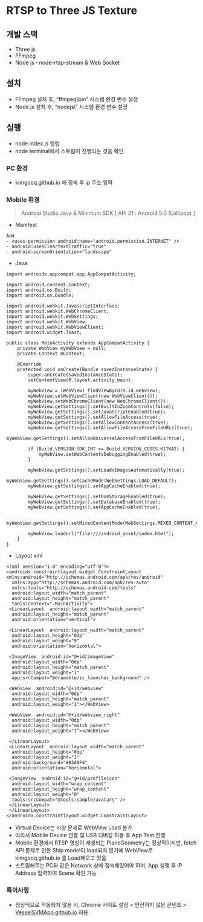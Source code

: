 # RTSP to Three JS Texture

##  개발 스택
-   Three js
-   FFmpeg
-   Node js ꞏ node-rtsp-stream & Web Socket

## 설치 
-   FFmpeg 설치 후, “ffmpeg\bin” 시스템 환경 변수 설정
-   Node.js 설치 후, “nodejs\” 시스템 환경 변수 설정

## 실행
-   node index.js 명령
-   node terminal에서 스트림이 진행되는 것을 확인

### PC 환경
- kimgooq.github.io 에 접속 후 ip 주소 입력

### Mobile 환경
>Android Studio Java & Minimum SDK [ API 21 : Android 5.0 (Lollipop) ]
 - Manifest
```
Add
- <uses-permission android:name="android.permission.INTERNET" />
- android:usesCleartextTraffic="true"
- android:screenOrientation="landscape"
```

- Java
```
import androidx.appcompat.app.AppCompatActivity;

import android.content.Context;
import android.os.Build;
import android.os.Bundle;

import android.webkit.JavascriptInterface;
import android.webkit.WebChromeClient;
import android.webkit.WebSettings;
import android.webkit.WebView;
import android.webkit.WebViewClient;
import android.widget.Toast;

public class MainActivity extends AppCompatActivity {
    private WebView myWebView = null;
    private Context mContext;

    @Override
    protected void onCreate(Bundle savedInstanceState) {
        super.onCreate(savedInstanceState);
        setContentView(R.layout.activity_main);

        myWebView = (WebView) findViewById(R.id.webview);
        myWebView.setWebViewClient(new WebViewClient());
        myWebView.setWebChromeClient(new WebChromeClient());
        myWebView.getSettings().setBuiltInZoomControls(false);
        myWebView.getSettings().setJavaScriptEnabled(true);
        myWebView.getSettings().setAllowFileAccess(true);
        myWebView.getSettings().setAllowContentAccess(true);
        myWebView.getSettings().setAllowFileAccessFromFileURLs(true);
        myWebView.getSettings().setAllowUniversalAccessFromFileURLs(true);

        if (Build.VERSION.SDK_INT >= Build.VERSION_CODES.KITKAT) {
            myWebView.setWebContentsDebuggingEnabled(true);
        }
        
        myWebView.getSettings().setLoadsImagesAutomatically(true);
        myWebView.getSettings().setCacheMode(WebSettings.LOAD_DEFAULT);
        myWebView.getSettings().setAppCacheEnabled(true);

        myWebView.getSettings().setDomStorageEnabled(true);
        myWebView.getSettings().setDatabaseEnabled(true);
        myWebView.getSettings().setAppCacheEnabled(true);

        myWebView.getSettings().setMixedContentMode(WebSettings.MIXED_CONTENT_ALWAYS_ALLOW);

        myWebView.loadUrl("file:///android_asset/index.html");
    }
}
```

- Layout xml
```
<?xml version="1.0" encoding="utf-8"?>  
<androidx.constraintlayout.widget.ConstraintLayout xmlns:android="http://schemas.android.com/apk/res/android"  
  xmlns:app="http://schemas.android.com/apk/res-auto"  
  xmlns:tools="http://schemas.android.com/tools"  
  android:layout_width="match_parent"  
  android:layout_height="match_parent"  
  tools:context=".MainActivity">  
 <LinearLayout  android:layout_width="match_parent"  
  android:layout_height="match_parent"  
  android:orientation="vertical">  
  
 <LinearLayout  android:layout_width="match_parent"  
  android:layout_height="0dp"  
  android:layout_weight="9"  
  android:orientation="horizontal">  
  
 <ImageView  android:id="@+id/imageView"  
  android:layout_width="0dp"  
  android:layout_height="match_parent"  
  android:layout_weight="1"  
  app:srcCompat="@drawable/ic_launcher_background" />  
  
 <WebView  android:id="@+id/webview"  
  android:layout_width="0dp"  
  android:layout_height="match_parent"  
  android:layout_weight="1"></WebView>  
  
 <WebView  android:id="@+id/webview_right"  
  android:layout_width="0dp"  
  android:layout_height="match_parent"  
  android:layout_weight="1"></WebView>  
  
 </LinearLayout>  
 <LinearLayout  android:layout_width="match_parent"  
  android:layout_height="0dp"  
  android:layout_weight="1"  
  android:background="#03A9F4"  
  android:orientation="horizontal">  
  
 <ImageView  android:id="@+id/profileicon"  
  android:layout_width="wrap_content"  
  android:layout_height="wrap_content"  
  android:layout_weight="0"  
  tools:srcCompat="@tools:sample/avatars" />  
 </LinearLayout>  
 </LinearLayout>  
</androidx.constraintlayout.widget.ConstraintLayout>
```
- Virtual Device는 사양 문제로 WebView Load 불가
- 따라서 Mobile Device 연결 및 USB 디버깅 허용 후 App Test 진행
- Mobile 환경에서 RTSP 영상이 재생되는 PlaneGeometry는 정상적이지만, fetch API 문제로 인한 Ship model이 load되지 않기에 WebView로 kimgooq.github.io 를 Load해오고 있음
- 스트림해주는 PC와 같은 Network 상에 접속해있어야 하며, App 실행 후 IP Address 입력하여 Scene 확인 가능

### 특이사항
- 정상적으로 작동되지 않을 시, Chrome 사이트 설정 > 안전하지 않은 콘텐츠 > [VesselSVMApp.github.io](http://VesselSVMApp.github.io/) 허용
